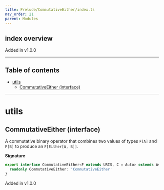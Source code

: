 ```yaml
---
title: Prelude/CommutativeEither/index.ts
nav_order: 21
parent: Modules
---
```


## index overview

Added in v1.0.0

---

<h2 class="text-delta">Table of contents</h2>

- [utils](#utils)
  - [CommutativeEither (interface)](#commutativeeither-interface)

---

# utils

## CommutativeEither (interface)

A commutative binary operator that combines two values of types `F[A]` and
`F[B]` to produce an `F[Either[A, B]]`.

**Signature**

```ts
export interface CommutativeEither<F extends URIS, C = Auto> extends AssociativeEither<F, C> {
  readonly CommutativeEither: 'CommutativeEither'
}
```

Added in v1.0.0
